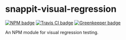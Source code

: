 # snappit-visual-regression

[![NPM badge](https://img.shields.io/npm/v/snappit-visual-regression.svg)](https://www.npmjs.com/package/snappit-visual-regression)
[![Travis CI badge](https://img.shields.io/travis/rackerlabs/snappit-visual-regression.svg)](https://travis-ci.org/rackerlabs/snappit-visual-regression)
[![Greenkeeper badge](https://badges.greenkeeper.io/rackerlabs/snappit-visual-regression.svg)](https://greenkeeper.io/)

An NPM module for visual regression testing.
